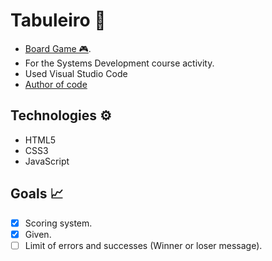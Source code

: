 # Tabuleiro 🎲
- [Board Game 🎮](https://jogo-tabuleiro.vercel.app/).
- For the Systems Development course activity.
- Used Visual Studio Code
- [Author of code](https://github.com/luluoliv)
##

## Technologies ⚙️
- HTML5
- CSS3
- JavaScript

## Goals 📈

- [x] Scoring system.
- [x] Given.
- [ ] Limit of errors and successes (Winner or loser message).
